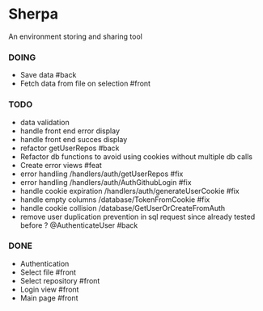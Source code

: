 # Sherpa
An environment storing and sharing tool

### DOING
- Save data #back
- Fetch data from file on selection #front

### TODO 
- data validation
- handle front end error display
- handle front end succes display
- refactor getUserRepos #back
- Refactor db functions to avoid using cookies without multiple db calls
- Create error views #feat
- error handling /handlers/auth/getUserRepos #fix
- error handling /handlers/auth/AuthGithubLogin #fix
- handle cookie expiration /handlers/auth/generateUserCookie #fix
- handle empty columns /database/TokenFromCookie #fix
- handle cookie collision /database/GetUserOrCreateFromAuth
- remove user duplication prevention in sql request since already tested before ? @AuthenticateUser #back

### DONE
- Authentication
- Select file #front
- Select repository #front
- Login view #front
- Main page #front

